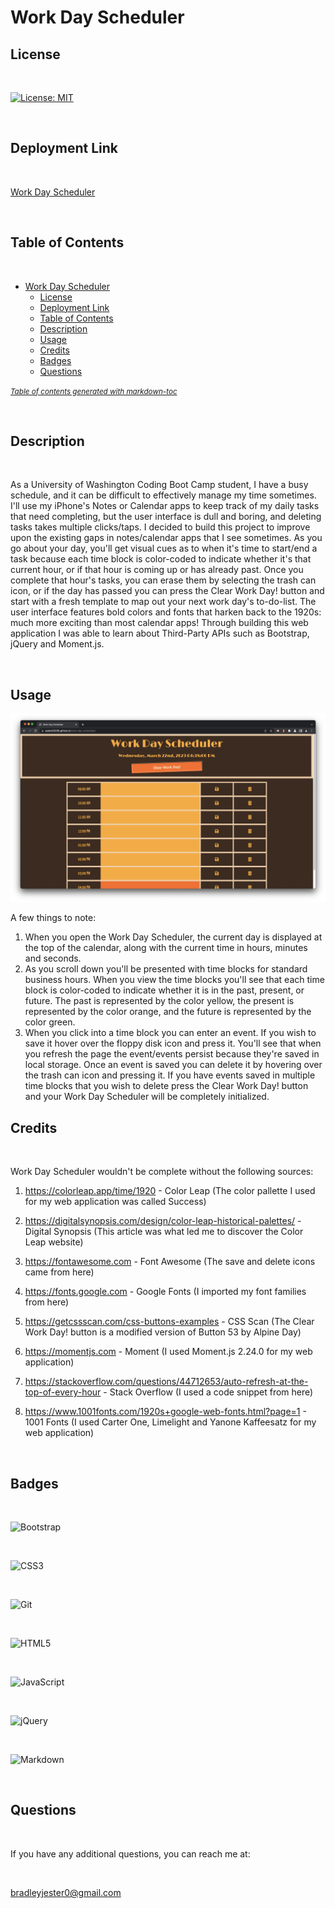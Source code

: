 # Work Day Scheduler

## License

<br>

[![License: MIT](https://img.shields.io/badge/License-MIT-yellow.svg)](https://opensource.org/licenses/MIT)

<br>

## Deployment Link

<br>

[Work Day Scheduler](https://jesterb0206.github.io/work-day-scheduler/)

<br>

## Table of Contents

<br>

- [Work Day Scheduler](#work-day-scheduler)
  * [License](#license)
  * [Deployment Link](#deployment-link)
  * [Table of Contents](#table-of-contents)
  * [Description](#description)
  * [Usage](#usage)
  * [Credits](#credits)
  * [Badges](#badges)
  * [Questions](#questions)

<small><i><a href='http://ecotrust-canada.github.io/markdown-toc/'>Table of contents generated with markdown-toc</a></i></small>

<br>

## Description

<br>

As a University of Washington Coding Boot Camp student, I have a busy schedule, and it can be difficult to effectively manage my time sometimes. I'll use my iPhone's Notes or Calendar apps to keep track of my daily tasks that need completing, but the user interface is dull and boring, and deleting tasks takes multiple clicks/taps. I decided to build this project to improve upon the existing gaps in notes/calendar apps that I see sometimes. As you go about your day, you'll get visual cues as to when it's time to start/end a task because each time block is color-coded to indicate whether it's that current hour, or if that hour is coming up or has already past. Once you complete that hour's tasks, you can erase them by selecting the trash can icon, or if the day has passed you can press the Clear Work Day! button and start with a fresh template to map out your next work day's to-do-list. The user interface features bold colors and fonts that harken back to the 1920s: much more exciting than most calendar apps! Through building this web application I was able to learn about Third-Party APIs such as Bootstrap, jQuery and Moment.js.

<br>

## Usage

![Work Day Scheduler Screenshot](images/work-day-scheduler.png)

A few things to note:

1. When you open the Work Day Scheduler, the current day is displayed at the top of the calendar, along with the current time in hours, minutes and seconds.
2. As you scroll down you'll be presented with time blocks for standard business hours. When you view the time blocks you'll see that each time block is color-coded to indicate whether it is in the past, present, or future. The past is represented by the color yellow, the present is represented by the color orange, and the future is represented by the color green.
3. When you click into a time block you can enter an event. If you wish to save it hover over the floppy disk icon and press it. You'll see that when you refresh the page the event/events persist because they're saved in local storage. Once an event is saved you can delete it by hovering over the trash can icon and pressing it. If you have events saved in multiple time blocks that you wish to delete press the Clear Work Day! button and your Work Day Scheduler will be completely initialized.

## Credits

<br>

Work Day Scheduler wouldn't be complete without the following sources:

1. https://colorleap.app/time/1920 - Color Leap (The color pallette I used for my web application was called Success)

2. https://digitalsynopsis.com/design/color-leap-historical-palettes/ - Digital Synopsis (This article was what led me to discover the Color Leap website)

3. https://fontawesome.com - Font Awesome (The save and delete icons came from here)

4. https://fonts.google.com - Google Fonts (I imported my font families from here)

5. https://getcssscan.com/css-buttons-examples - CSS Scan (The Clear Work Day! button is a modified version of Button 53 by Alpine Day)

6. https://momentjs.com - Moment (I used Moment.js 2.24.0 for my web application)

7. https://stackoverflow.com/questions/44712653/auto-refresh-at-the-top-of-every-hour - Stack Overflow (I used a code snippet from here)

8. https://www.1001fonts.com/1920s+google-web-fonts.html?page=1 - 1001 Fonts (I used Carter One, Limelight and Yanone Kaffeesatz for my web application)

<br>

## Badges

<br>

![Bootstrap](https://img.shields.io/badge/bootstrap-%23563D7C.svg?style=for-the-badge&logo=bootstrap&logoColor=white)

<br>

![CSS3](https://img.shields.io/badge/css3-%231572B6.svg?style=for-the-badge&logo=css3&logoColor=white)

<br>

![Git](https://img.shields.io/badge/git-%23F05033.svg?style=for-the-badge&logo=git&logoColor=white)

<br>

![HTML5](https://img.shields.io/badge/html5-%23E34F26.svg?style=for-the-badge&logo=html5&logoColor=white)

<br>

![JavaScript](https://img.shields.io/badge/javascript-%23323330.svg?style=for-the-badge&logo=javascript&logoColor=%23F7DF1E)

<br>

![jQuery](https://img.shields.io/badge/jquery-%230769AD.svg?style=for-the-badge&logo=jquery&logoColor=white)

<br>

![Markdown](https://img.shields.io/badge/markdown-%23000000.svg?style=for-the-badge&logo=markdown&logoColor=white)

<br>

## Questions

<br>

If you have any additional questions, you can reach me at:

<br>

bradleyjester0@gmail.com

